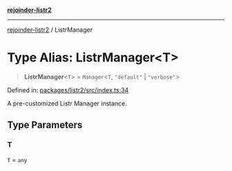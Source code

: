 [**rejoinder-listr2**](../README.md)

***

[rejoinder-listr2](../README.md) / ListrManager

# Type Alias: ListrManager\<T\>

> **ListrManager**\<`T`\> = `Manager`\<`T`, `"default"` \| `"verbose"`\>

Defined in: [packages/listr2/src/index.ts:34](https://github.com/Xunnamius/rejoinder/blob/5bc1ad3ac2ec35fd6ea7303f62742d4acff84f60/packages/listr2/src/index.ts#L34)

A pre-customized Listr Manager instance.

## Type Parameters

### T

`T` = `any`
